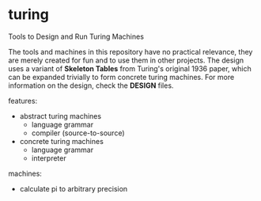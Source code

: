 # turing
Tools to Design and Run Turing Machines

The tools and machines in this repository have no practical relevance, they are merely created for fun and to use them in other projects. The design uses a variant of **Skeleton Tables** from Turing's original 1936 paper, which can be expanded trivially to form concrete turing machines. For more information on the design, check the **DESIGN** files.

features:
 * abstract turing machines
    + language grammar
    + compiler (source-to-source)
 * concrete turing machines
    + language grammar
    + interpreter

machines:
 * calculate pi to arbitrary precision
